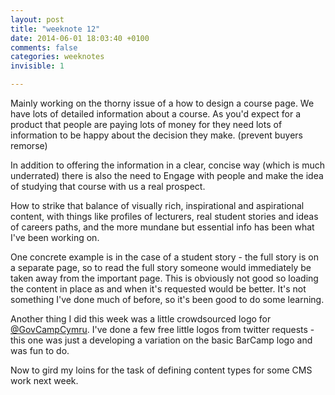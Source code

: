 ```yaml
---
layout: post
title: "weeknote 12"
date: 2014-06-01 18:03:40 +0100
comments: false
categories: weeknotes
invisible: 1

---
```


Mainly working on the thorny issue of a how to design a course page. We have lots of detailed information about a course. As you'd expect for a product that people are paying lots of money for they need lots of information to be happy about the decision they make. (prevent buyers remorse)

In addition to offering the information in a clear, concise way (which is much underrated) there is also the need to Engage with people and make the idea of studying that course with us a real prospect. 

How to strike that balance of visually rich, inspirational and aspirational content, with things like profiles of lecturers, real student stories and ideas of careers paths, and the more mundane but essential info has been what I've been working on.

One concrete example is in the case of a student story -  the full story is on a separate page, so to read the full story someone would immediately be taken away from the important page. This is obviously not good so loading the content in place as and when it's requested would be better. It's not something I've done much of before, so it's been good to do some learning.

Another thing I did this week was a little crowdsourced logo for [@GovCampCymru](https://twitter.com/GovCampCymru). I've done a few free little logos from twitter requests - this one was just a developing a variation on the basic BarCamp logo and was fun to do.

Now to gird my loins for the task of defining content types for some CMS work next week.
